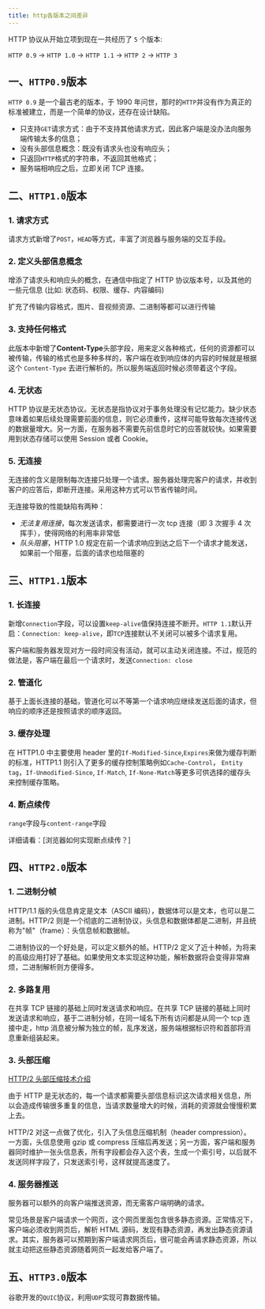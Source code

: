 ```yaml
---
title: http各版本之间差异
---
```


HTTP 协议从开始立项到现在一共经历了 `5` 个版本:

`HTTP 0.9` -> `HTTP 1.0` -> `HTTP 1.1` -> `HTTP 2` -> `HTTP 3`

## 一、`HTTP0.9`版本

`HTTP 0.9` 是一个最古老的版本，于 1990 年问世，那时的`HTTP`并没有作为真正的标准被建立，而是一个简单的协议，还存在设计缺陷。

- 只支持`GET`请求方式：由于不支持其他请求方式，因此客户端是没办法向服务端传输太多的信息；
- 没有头部信息概念：既没有请求头也没有响应头；
- 只返回`HTTP`格式的字符串，不返回其他格式；
- 服务端相响应之后，立即关闭 TCP 连接。

## 二、`HTTP1.0`版本

### 1. 请求方式

请求方式新增了`POST`，`HEAD`等方式，丰富了浏览器与服务端的交互手段。

### 2. 定义头部信息概念

增添了请求头和响应头的概念，在通信中指定了 HTTP 协议版本号，以及其他的一些元信息 (比如: 状态码、权限、缓存、内容编码)

扩充了传输内容格式，图片、音视频资源、二进制等都可以进行传输

### 3. 支持任何格式

此版本中新增了**Content-Type**头部字段，用来定义各种格式，任何的资源都可以被传输，传输的格式也是多种多样的，客户端在收到响应体的内容的时候就是根据这个 `Content-Type` 去进行解析的。所以服务端返回时候必须带着这个字段。

### 4. 无状态

HTTP 协议是无状态协议。无状态是指协议对于事务处理没有记忆能力。缺少状态意味着如果后续处理需要前面的信息，则它必须重传，这样可能导致每次连接传送的数据量增大。另一方面，在服务器不需要先前信息时它的应答就较快。如果需要用到状态存储可以使用 Session 或者 Cookie。

### 5. 无连接

无连接的含义是限制每次连接只处理一个请求。服务器处理完客户的请求，并收到客户的应答后，即断开连接。采用这种方式可以节省传输时间。

无连接导致的性能缺陷有两种：

- _无法复用连接_，每次发送请求，都需要进行一次 tcp 连接（即 3 次握手 4 次挥手），使得网络的利用率非常低
- _队头阻塞_，HTTP 1.0 规定在前一个请求响应到达之后下一个请求才能发送，如果前一个阻塞，后面的请求也给阻塞的

## 三、`HTTP1.1`版本

### 1. 长连接

新增`Connection`字段，可以设置`keep-alive`值保持连接不断开。`HTTP 1.1`默认开启：`Connection: keep-alive`，即`TCP`连接默认不关闭可以被多个请求复用。

客户端和服务器发现对方一段时间没有活动，就可以主动关闭连接。不过，规范的做法是，客户端在最后一个请求时，发送`Connection: close`

### 2. 管道化

基于上面长连接的基础，管道化可以不等第一个请求响应继续发送后面的请求，但响应的顺序还是按照请求的顺序返回。

### 3. 缓存处理

在 HTTP1.0 中主要使用 header 里的`If-Modified-Since`,`Expires`来做为缓存判断的标准，HTTP1.1 则引入了更多的缓存控制策略例如`Cache-Control`， `Entity tag`，`If-Unmodified-Since`, `If-Match`, `If-None-Match`等更多可供选择的缓存头来控制缓存策略。

### 4. 断点续传

`range`字段与`content-range`字段

<!-- 详细请看：[浏览器如何实现断点续传？](/浏览器如何实现断点续传.md) -->

详细请看：[浏览器如何实现断点续传？]

## 四、`HTTP2.0`版本

### 1. 二进制分帧

HTTP/1.1 版的头信息肯定是文本（ASCII 编码），数据体可以是文本，也可以是二进制。HTTP/2 则是一个彻底的二进制协议，头信息和数据体都是二进制，并且统称为"帧"（frame）：头信息帧和数据帧。

二进制协议的一个好处是，可以定义额外的帧。HTTP/2 定义了近十种帧，为将来的高级应用打好了基础。如果使用文本实现这种功能，解析数据将会变得非常麻烦，二进制解析则方便得多。

### 2. 多路复用

在共享 TCP 链接的基础上同时发送请求和响应。在共享 TCP 链接的基础上同时发送请求和响应，基于二进制分帧，在同一域名下所有访问都是从同一个 tcp 连接中走，http 消息被分解为独立的帧，乱序发送，服务端根据标识符和首部将消息重新组装起来。

### 3. 头部压缩

[HTTP/2 头部压缩技术介绍](https://imququ.com/post/header-compression-in-http2.html)

由于 HTTP 是无状态的，每一个请求都需要头部信息标识这次请求相关信息，所以会造成传输很多重复的信息，当请求数量增大的时候，消耗的资源就会慢慢积累上去。

HTTP/2 对这一点做了优化，引入了头信息压缩机制（header compression）。一方面，头信息使用 gzip 或 compress 压缩后再发送；另一方面，客户端和服务器同时维护一张头信息表，所有字段都会存入这个表，生成一个索引号，以后就不发送同样字段了，只发送索引号，这样就提高速度了。

### 4. 服务器推送

服务器可以额外的向客户端推送资源，而无需客户端明确的请求。

常见场景是客户端请求一个网页，这个网页里面包含很多静态资源。正常情况下，客户端必须收到网页后，解析 HTML 源码，发现有静态资源，再发出静态资源请求。其实，服务器可以预期到客户端请求网页后，很可能会再请求静态资源，所以就主动把这些静态资源随着网页一起发给客户端了。

## 五、`HTTP3.0`版本

谷歌开发的`QUIC`协议，利用`UDP`实现可靠数据传输。
